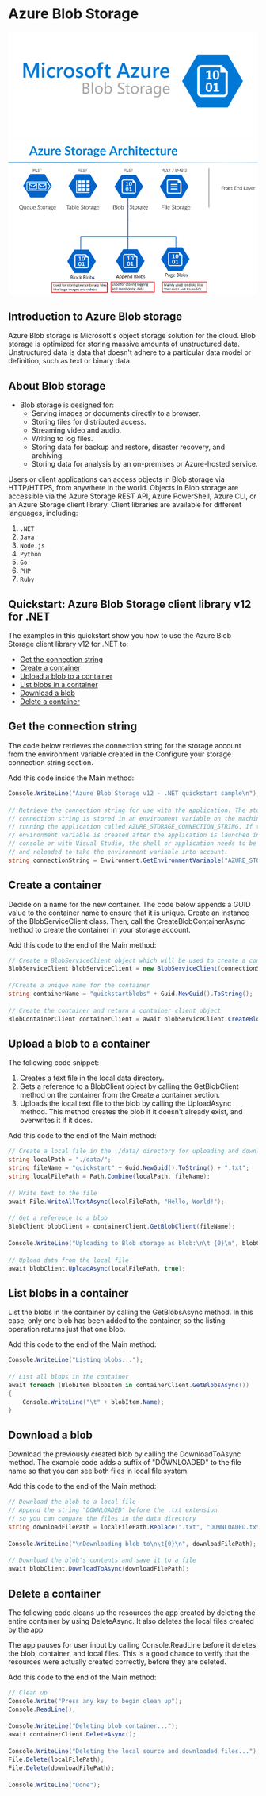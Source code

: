 #  Azure Blob Storage
![](1.0.png)
![](2.0.png)


## Introduction to Azure Blob storage
Azure Blob storage is Microsoft's object storage solution for the cloud. Blob storage is optimized for storing massive amounts of unstructured data. Unstructured data is data that doesn't adhere to a particular data model or definition, such as text or binary data.

## About Blob storage
 - Blob storage is designed for:
   - Serving images or documents directly to a browser.
   - Storing files for distributed access.
   - Streaming video and audio.
   - Writing to log files.
   - Storing data for backup and restore, disaster recovery, and archiving.
   - Storing data for analysis by an on-premises or Azure-hosted service.

Users or client applications can access objects in Blob storage via HTTP/HTTPS, from anywhere in the world. Objects in Blob storage are accessible via the Azure Storage REST API, Azure PowerShell, Azure CLI, or an Azure Storage client library. Client libraries are available for different languages, including:

1. ```.NET```
2. ```Java```
3. ```Node.js```
4. ```Python```
5. ```Go```
6. ``PHP``
7. ``Ruby``


## Quickstart: Azure Blob Storage client library v12 for .NET
The examples in this quickstart show you how to use the Azure Blob Storage client library v12 for .NET to:

- [Get the connection string](#get-the-connection-string)
- [Create a container](#create-a-container)
- [Upload a blob to a container](#upload-a-blob-to-a-container)
- [List blobs in a container](#list-blobs-in-a-container)
- [Download a blob](#download-a-blob)
- [Delete a container](#delete-a-container)
## Get the connection string
The code below retrieves the connection string for the storage account from the environment variable created in the Configure your storage connection string section.

Add this code inside the Main method:
```c#
Console.WriteLine("Azure Blob Storage v12 - .NET quickstart sample\n");

// Retrieve the connection string for use with the application. The storage
// connection string is stored in an environment variable on the machine
// running the application called AZURE_STORAGE_CONNECTION_STRING. If the
// environment variable is created after the application is launched in a
// console or with Visual Studio, the shell or application needs to be closed
// and reloaded to take the environment variable into account.
string connectionString = Environment.GetEnvironmentVariable("AZURE_STORAGE_CONNECTION_STRING");
```

## Create a container

Decide on a name for the new container. The code below appends a GUID value to the container name to ensure that it is unique.
Create an instance of the BlobServiceClient class. Then, call the CreateBlobContainerAsync method to create the container in your storage account.

Add this code to the end of the Main method:
```c#
// Create a BlobServiceClient object which will be used to create a container client
BlobServiceClient blobServiceClient = new BlobServiceClient(connectionString);

//Create a unique name for the container
string containerName = "quickstartblobs" + Guid.NewGuid().ToString();

// Create the container and return a container client object
BlobContainerClient containerClient = await blobServiceClient.CreateBlobContainerAsync(containerName);
```
## Upload a blob to a container
The following code snippet:

1. Creates a text file in the local data directory.
2. Gets a reference to a BlobClient object by calling the GetBlobClient method on the container from the Create a container section.
3. Uploads the local text file to the blob by calling the UploadAsync method. This method creates the blob if it doesn't already exist, and overwrites it if it does.

Add this code to the end of the Main method:
```c#
// Create a local file in the ./data/ directory for uploading and downloading
string localPath = "./data/";
string fileName = "quickstart" + Guid.NewGuid().ToString() + ".txt";
string localFilePath = Path.Combine(localPath, fileName);

// Write text to the file
await File.WriteAllTextAsync(localFilePath, "Hello, World!");

// Get a reference to a blob
BlobClient blobClient = containerClient.GetBlobClient(fileName);

Console.WriteLine("Uploading to Blob storage as blob:\n\t {0}\n", blobClient.Uri);

// Upload data from the local file
await blobClient.UploadAsync(localFilePath, true);
```

## List blobs in a container
List the blobs in the container by calling the GetBlobsAsync method. In this case, only one blob has been added to the container, so the listing operation returns just that one blob.

Add this code to the end of the Main method:
```C#
Console.WriteLine("Listing blobs...");

// List all blobs in the container
await foreach (BlobItem blobItem in containerClient.GetBlobsAsync())
{
    Console.WriteLine("\t" + blobItem.Name);
}
```
## Download a blob
Download the previously created blob by calling the DownloadToAsync method. The example code adds a suffix of "DOWNLOADED" to the file name so that you can see both files in local file system.

Add this code to the end of the Main method:
```C#
// Download the blob to a local file
// Append the string "DOWNLOADED" before the .txt extension 
// so you can compare the files in the data directory
string downloadFilePath = localFilePath.Replace(".txt", "DOWNLOADED.txt");

Console.WriteLine("\nDownloading blob to\n\t{0}\n", downloadFilePath);

// Download the blob's contents and save it to a file
await blobClient.DownloadToAsync(downloadFilePath);
```
## Delete a container
The following code cleans up the resources the app created by deleting the entire container by using DeleteAsync. It also deletes the local files created by the app.

The app pauses for user input by calling Console.ReadLine before it deletes the blob, container, and local files. This is a good chance to verify that the resources were actually created correctly, before they are deleted.

Add this code to the end of the Main method:
```C#
// Clean up
Console.Write("Press any key to begin clean up");
Console.ReadLine();

Console.WriteLine("Deleting blob container...");
await containerClient.DeleteAsync();

Console.WriteLine("Deleting the local source and downloaded files...");
File.Delete(localFilePath);
File.Delete(downloadFilePath);

Console.WriteLine("Done");
```